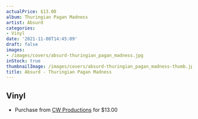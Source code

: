 ```yaml
---
actualPrice: $13.00
album: Thuringian Pagan Madness
artist: Absurd
categories:
- Vinyl
date: '2021-11-08T14:45:09'
draft: false
images:
- /images/covers/absurd-thuringian_pagan_madness.jpg
inStock: true
thumbnailImage: /images/covers/absurd-thuringian_pagan_madness-thumb.jpg
title: Absurd - Thuringian Pagan Madness
---
```


## Vinyl
* Purchase from [CW Productions](https://shop.cwproductions.net/products/absurd-thuringian-pagan-madness-7-ep-1) for $13.00

